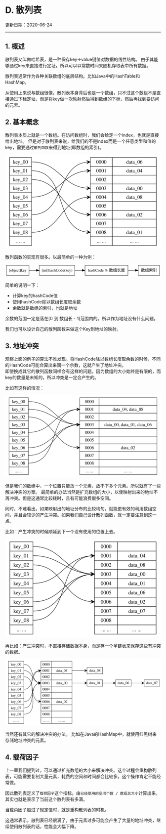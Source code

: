 # D. 散列表

更新日期：2020-06-24

--------------------------------------------------

## 1. 概述

散列表又叫做哈希表，是一种保存key->value键值对数据的线性结构。
由于其能够通过key来直接进行定址，所以可以以常数时间来随机存取表中所有数据。

散列表通常作为各种关联数组的底层结构。比如Java中的HashTable和HashMap。

从使用上来说与数组很像，散列表本身背后也是一个数组，只不过这个数组不是直接通过下标定址，而是将key做一次映射然后得到数组的下标，然后再找到要访问的元素。

## 2. 基本概念

散列表本质上就是一个数组。在访问数组时，我们会给定一个index，也就是直接给出地址。
但是对于散列表来说，给我们的不是index而是一个任意类型和值的key，需要通过`散列函数`来得到地址(即数组的索引)。

![散列函数](S004.files/散列函数.svg)

散列函数的实现有很多。以最简单的一种为例：

![散列函数](S004.files/散列函数的简单实现.svg)

简单的说明一下：

- 计算key的hashCode值
- 使用hashCode除以数组长度取余数
- 余数就是数组的索引，也就是地址

余数的范围一定是落在[0 到 数组长 - 1]范围内的。所以作为地址没有什么问题。

我们也可以设计自己的散列函数来做这个Key到地址的映射。

## 3. 地址冲突

观察上面的例子的算法不难发现。将HashCode除以数组长度取余数的时候，不同的HashCode可能会算出来同一个余数，这就产生了地址冲突。<br/>
即使换成其它的散列函数同样会有这样的问题。因为数组的大小始终是有限的，而key的数量是未知的，所以冲突是一定会产生的。

比如有这样的情况：

![地址冲突](S004.files/地址冲突.svg)

但是我们的数组中，一个位置只能放一个元素，放不下多个元素。所以就有了一些解决冲突的方案。
最简单的办法当然是扩充数组的大小，以使映射出来的地址不再冲突。但是这通常比较耗时，且有可能浪费很多空间。

同时，不难看出。如果映射出的地址分布的比较均匀，就能更有效的利用数组空间，并且会较少的产生冲突。如果我们自己设计散列函数，就一定要注意到这一点。

比如：产生冲突的时候顺延到下一个没有使用的位置上去。

![地址冲突2](S004.files/地址冲突2.svg)

再比如：产生冲突时，不直接存储数据本身，而是存一个单链表来保存这些有冲突的数据。

![地址冲突3](S004.files/地址冲突3.svg)

当然还有其它的解决冲突的办法。
比如在Java的HashMap中，就使用红黑树来存储地址冲突的元素。

## 4. 载荷因子

上一章我们提到过，可以通过扩充数组的大小来解决冲突。这个过程会重构散列表，可能需要复制大量元素，耗费的空间和时间都会比较多。这个操作肯定不能经常做。

因此散列表定义了`载荷因子`这个指标。由`已经使用的空间个数 / 数组总大小`计算出来，其实也就是表示了当前这个散列表有多满。

当载荷因子超过了规定值时，就是重构散列表的时机。

这通常表示，散列表已经很满了，由于元素过多可能会产生了大量的地址冲突，继续使用散列表的话，性能会大幅下降。

